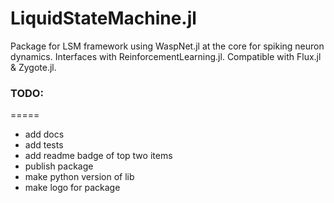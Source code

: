 # LiquidStateMachine.jl

Package for LSM framework using WaspNet.jl at the core for spiking neuron dynamics.
Interfaces with ReinforcementLearning.jl.
Compatible with Flux.jl & Zygote.jl.

### TODO:
=====
+ add docs
+ add tests
+ add readme badge of top two items
+ publish package
+ make python version of lib
+ make logo for package
